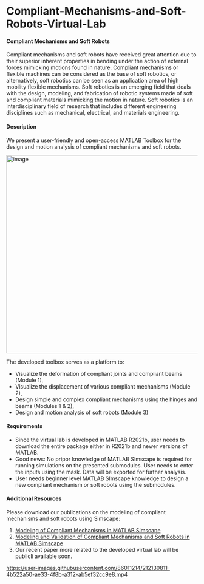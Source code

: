 # Compliant-Mechanisms-and-Soft-Robots-Virtual-Lab
#### Compliant Mechanisms and Soft Robots
Compliant mechanisms and soft robots have received great attention due to their superior inherent properties in bending under the action of external forces mimicking motions found in nature. Compliant mechanisms or flexible machines can be considered as the base of soft robotics, or alternatively, soft robotics can be seen as an application area of high mobility flexible mechanisms. Soft robotics is an emerging field that deals with the design, modeling, and fabrication of robotic systems made of soft and compliant materials mimicking the motion in nature. Soft robotics is an interdisciplinary field of research that includes different engineering disciplines such as mechanical, electrical, and materials engineering. 

#### Description
We present a user-friendly and open-access MATLAB Toolbox for the design and motion analysis of compliant mechanisms and soft robots.
<p>
<img width="522" alt="image" src="https://user-images.githubusercontent.com/86011214/212122432-d9874127-eff9-4aae-b1fb-907a2bfa3013.png">

The developed toolbox serves as a platform to: 
- Visualize the deformation of compliant joints and compliant beams (Module 1), 
- Visualize the displacement of various compliant mechanisms (Module 2),
- Design simple and complex compliant mechanisms using the hinges and beams (Modules 1 & 2), 
- Design and motion analysis of soft robots (Module 3)

#### Requirements
- Since the virtual lab is developed in MATLAB R2021b, user needs to download the entire package either in R2021b and newer versions of MATLAB.
- Good news: No pripor knowledge of MATLAB SImscape is required for running simulations on the presented submodules. User needs to enter the inputs using the mask. Data will be exported for further analysis.
- User needs beginner level MATLAB SImscape knowledge to design a new compliant mechanism or soft robots using the submodules.

#### Additional Resources
Please download our publications on the modeling of compliant mechanisms and soft robots using Simscape:
1. [Modeling of Compliant Mechanisms in MATLAB Simscape](https://asmedigitalcollection.asme.org/IMECE/proceedings-abstract/IMECE2020/V07BT07A020/1099281)
2. [Modeling and Validation of Compliant Mechanisms and Soft Robots in MATLAB Simscape](https://asmedigitalcollection.asme.org/IDETC-CIE/proceedings-abstract/IDETC-CIE2022/V007T07A008/1150649)
3. Our recent paper more related to the developed virtual lab will be publicli available soon.
  

https://user-images.githubusercontent.com/86011214/212130811-4b522a50-ae33-4f8b-a312-ab5ef32cc9e8.mp4



